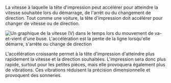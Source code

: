 La vitesse à laquelle la tête d'impression peut accélérer pour atteindre la vitesse souhaitée lors du démarrage, de l'arrêt ou du changement de direction. Tout comme une voiture, la tête d'impression doit accélérer pour changer de vitesse ou de direction.

![Un graphique de la vitesse (V) dans le temps lors du mouvement de va-et-vient d'une buse. L'accélération est la pente de la ligne lorsqu'elle démarre, s'arrête ou change de direction](../../../articles/images/velocity_acceleration_jerk.svg)

L'accélération croissante permet à la tête d'impression d'atteindre plus rapidement la vitesse et la direction souhaitées. L'impression sera donc plus rapide, surtout pour les petites pièces, mais elle provoquera également plus de vibrations. Ces vibrations réduisent la précision dimensionnelle et provoquent des sonneries.
